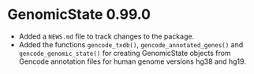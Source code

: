 # GenomicState 0.99.0

* Added a `NEWS.md` file to track changes to the package.
* Added the functions `gencode_txdb()`, `gencode_annotated_genes()` and
`gencode_genomic_state()` for creating GenomicState objects from Gencode
annotation files for human genome versions hg38 and hg19.

